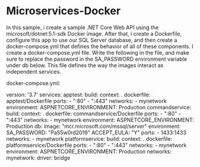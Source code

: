 # Microservices-Docker
In this sample, i create a sample .NET Core Web API using the microsoft/dotnet:5.1-sdk Docker image. After that, i create a Dockerfile, configure this app to use our SQL Server database, and then create a docker-compose.yml that defines the behavior of all of these components.
I create a docker-compose.yml file. Write the following in the file, and make sure to replace the password in the SA_PASSWORD environment variable under db below. This file defines the way the images interact as independent services.

docker-compose.yml:

version: '3.7'
services:
  apptest:
    build:
      context: .
      dockerfile: apptest/Dockerfile
    ports:
      - ":80"
      - ":443"
    networks:
      - mynetwork
    environment:
      ASPNETCORE_ENVIRONMENT: Production
  commandservice:
    build:
      context: .
      dockerfile: commandservice/Dockerfile
    ports:
      - ":80"
      - ":443"
    networks:
      - mynetwork
    environment:
      ASPNETCORE_ENVIRONMENT: Production 
  db:
     image: "mcr.microsoft.com/mssql/server"
     environment:
            SA_PASSWORD: "Pa55w0rd2019"
            ACCEPT_EULA: "Y" 
     ports:
        - 1433:1433
     networks:
      - mynetwork
  platformservice:
    build:
      context: .
      dockerfile: platformservice/Dockerfile
    ports:
      - ":80"
      - ":443"
    networks:
      - mynetwork
    environment:
      ASPNETCORE_ENVIRONMENT: Production 
networks:
  mynetwork:
    driver: bridge
